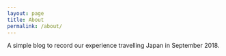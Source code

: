 ```yaml
---
layout: page
title: About
permalink: /about/
---
```


A simple blog to record our experience travelling Japan in September 2018.
